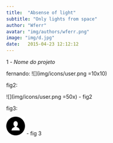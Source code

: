 ```yaml
---
title:  "Absense of light"
subtitle: "Only lights from space"
author: "Wferr"
avatar: "img/authors/wferr.png"
image: "img/d.jpg"
date:   2015-04-23 12:12:12
---
```


1 - *Nome do projeto*


fernando: ![](img/icons/user.png =10x10)

fig2:

![](img/icons/user.png =50x) - fig2

fig3:

<img src="img/icons/user.png" alt="user" width="50"/> - fig 3

